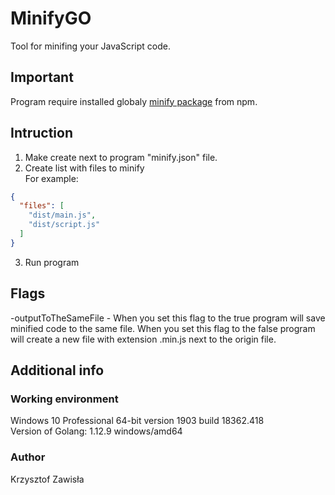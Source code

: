 # MinifyGO
Tool for minifing your JavaScript code.

## Important
Program require installed globaly [minify package](https://www.npmjs.com/package/minify) from npm.

## Intruction
1. Make create next to program "minify.json" file.
2. Create list with files to minify  
For example:
```json
{
  "files": [
    "dist/main.js",
    "dist/script.js"
  ]
}
```
3. Run program

## Flags
-outputToTheSameFile - When you set this flag to the true program will save minified code to the same file. When you set this flag to the false program will create a new file with extension .min.js next to the origin file.

## Additional info  
### Working environment  
Windows 10 Professional 64-bit version 1903 build 18362.418  
Version of Golang: 1.12.9 windows/amd64
### Author
Krzysztof Zawisła
